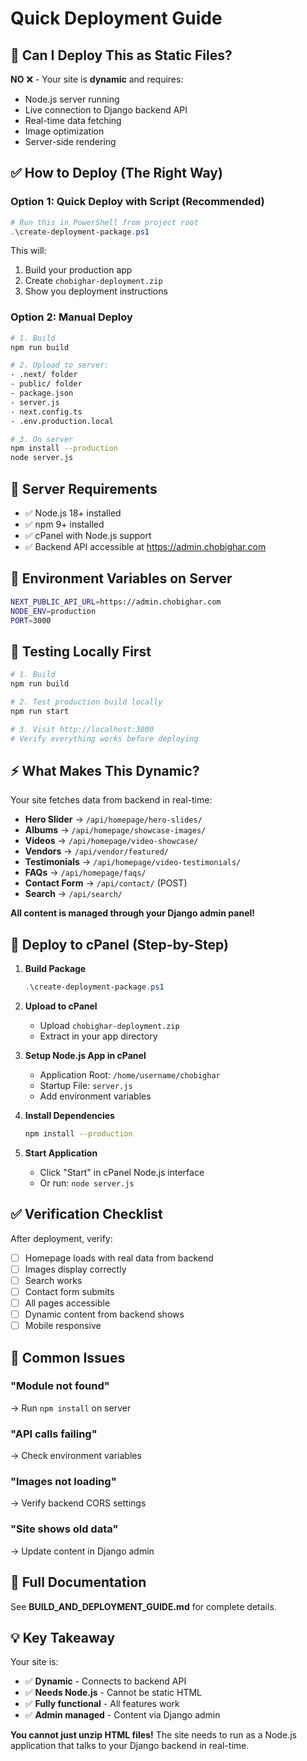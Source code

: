 # Quick Deployment Guide

## 🎯 Can I Deploy This as Static Files?

**NO** ❌ - Your site is **dynamic** and requires:
- Node.js server running
- Live connection to Django backend API
- Real-time data fetching
- Image optimization
- Server-side rendering

## ✅ How to Deploy (The Right Way)

### Option 1: Quick Deploy with Script (Recommended)

```powershell
# Run this in PowerShell from project root
.\create-deployment-package.ps1
```

This will:
1. Build your production app
2. Create `chobighar-deployment.zip`
3. Show you deployment instructions

### Option 2: Manual Deploy

```bash
# 1. Build
npm run build

# 2. Upload to server:
- .next/ folder
- public/ folder
- package.json
- server.js
- next.config.ts
- .env.production.local

# 3. On server
npm install --production
node server.js
```

## 🔧 Server Requirements

- ✅ Node.js 18+ installed
- ✅ npm 9+ installed
- ✅ cPanel with Node.js support
- ✅ Backend API accessible at https://admin.chobighar.com

## 📝 Environment Variables on Server

```bash
NEXT_PUBLIC_API_URL=https://admin.chobighar.com
NODE_ENV=production
PORT=3000
```

## 🧪 Testing Locally First

```bash
# 1. Build
npm run build

# 2. Test production build locally
npm run start

# 3. Visit http://localhost:3000
# Verify everything works before deploying
```

## ⚡ What Makes This Dynamic?

Your site fetches data from backend in real-time:

- **Hero Slider** → `/api/homepage/hero-slides/`
- **Albums** → `/api/homepage/showcase-images/`
- **Videos** → `/api/homepage/video-showcase/`
- **Vendors** → `/api/vendor/featured/`
- **Testimonials** → `/api/homepage/video-testimonials/`
- **FAQs** → `/api/homepage/faqs/`
- **Contact Form** → `/api/contact/` (POST)
- **Search** → `/api/search/`

**All content is managed through your Django admin panel!**

## 🚀 Deploy to cPanel (Step-by-Step)

1. **Build Package**
   ```powershell
   .\create-deployment-package.ps1
   ```

2. **Upload to cPanel**
   - Upload `chobighar-deployment.zip`
   - Extract in your app directory

3. **Setup Node.js App in cPanel**
   - Application Root: `/home/username/chobighar`
   - Startup File: `server.js`
   - Add environment variables

4. **Install Dependencies**
   ```bash
   npm install --production
   ```

5. **Start Application**
   - Click "Start" in cPanel Node.js interface
   - Or run: `node server.js`

## ✅ Verification Checklist

After deployment, verify:

- [ ] Homepage loads with real data from backend
- [ ] Images display correctly
- [ ] Search works
- [ ] Contact form submits
- [ ] All pages accessible
- [ ] Dynamic content from backend shows
- [ ] Mobile responsive

## 🐛 Common Issues

### "Module not found"
→ Run `npm install` on server

### "API calls failing"  
→ Check environment variables

### "Images not loading"
→ Verify backend CORS settings

### "Site shows old data"
→ Update content in Django admin

## 📖 Full Documentation

See **BUILD_AND_DEPLOYMENT_GUIDE.md** for complete details.

## 💡 Key Takeaway

Your site is:
- ✅ **Dynamic** - Connects to backend API
- ✅ **Needs Node.js** - Cannot be static HTML
- ✅ **Fully functional** - All features work
- ✅ **Admin managed** - Content via Django admin

**You cannot just unzip HTML files!** The site needs to run as a Node.js application that talks to your Django backend in real-time.
